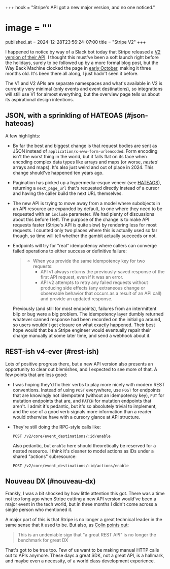 +++
hook = "Stripe's API got a new major version, and no one noticed."
# image = ""
published_at = 2024-12-28T23:56:24-07:00
title = "Stripe V2"
+++

I happened to notice by way of a Slack bot today that Stripe released a [V2 version of their API](https://docs.stripe.com/api-v2-overview). I thought this must've been a soft launch right before the holidays, surely to be followed up by a more formal blog post, but the Way Back Machine clocked the page in [early October](https://web.archive.org/web/20241004013621/https://docs.stripe.com/api-v2-overview), making it three months old. It's been there all along, I just hadn't seen it before.

The V1 and V2 APIs are separate namespaces and what's available in V2 is currently very minimal (only events and event destinations), so integrations will still use V1 for almost everything, but the overview page tells us about its aspirational design intentions.

## JSON, with a sprinkling of HATEOAS (#json-hateoas)

A few highlights:

* By far the best and biggest change is that request bodies are sent as JSON instead of `application/x-www-form-urlencoded`. Form encoding isn't the worst thing in the world, but it falls flat on its face when encoding complex data types like arrays and maps (or worse, *nested* arrays and maps). It's also just weird and out of place in 2024. This change should've happened ten years ago.

* Pagination has picked up a hypermedia-esque veneer (see [HATEAOS](https://en.wikipedia.org/wiki/HATEOAS)), returning a `next_page_url` that's requested directly instead of a cursor and having the caller build the next URL themselves.

* The new API is trying to move away from a model where subobjects in an API resource are expanded by default, to one where they need to be requested with an `include` parameter. We had plenty of discussions about this before I left. The purpose of the change is to make API requests faster (Stripe's API is quite slow) by rendering less for most requests. I counted only two places where this is actually used so far though, so time will tell whether the gambit actually succeeds or not.

* Endpoints will try for "real" idempotency where callers can converge failed operations to either success or definitive failure:

    > * When you provide the same idempotency key for two requests:
    >     * API v1 always returns the previously-saved response of the first API request, even if it was an error.
    >     * API v2 attempts to retry any failed requests without producing side effects (any extraneous change or observable behavior that occurs as a result of an API call) and provide an updated response.

    Previously (and still for most endpoints), failures from an intermittent blip or bug were a big problem. The idempotency layer dumbly returned whatever canned response had been recorded on the initial go around, so users wouldn't get closure on what exactly happened. Their best hope would that be a Stripe engineer would eventually repair their charge manually at some later time, and send a webhook about it.

## REST-ish v4-ever (#rest-ish)

Lots of positive progress there, but a new API version also presents an opportunity to clear out blemishes, and I expected to see more of that. A few points that are less good:

* I was hoping they'd fix their verbs to play more nicely with modern REST conventions. Instead of using `POST` everywhere, use `POST` for endpoints that are knowingly not idempotent (without an idempotency key), `PUT` for mutation endpoints that are, and `PATCH` for mutation endpoints that aren't. I admit it's pedantic, but it's so absolutely trivial to implement, and the use of a good verb signals more information than a reader would otherwise have with a cursory glance at API structure.

* They're still doing the RPC-style calls like:

    ```
    POST /v2/core/event_destinations/:id/enable
    ```

    Also pedantic, but `enable` here should theoretically be reserved for a nested resource. I think it's cleaner to model actions as IDs under a shared "actions" subresource:
    
    ```
    POST /v2/core/event_destinations/:id/actions/enable
    ```

## Nouveau DX (#nouveau-dx)

Frankly, I was a bit shocked by how little attention this got. There was a time not too long ago when Stripe cutting a new API version would've been a major event in the tech world, but in three months I didn't come across a single person who mentioned it.

A major part of this is that Stripe is no longer a great technical leader in the same sense that it used to be. But also, as [Colin points out](https://x.com/tweetsbycolin/status/1873241754784411656):

> This is an undeniable sign that "a great REST API" is no longer the benchmark for great DX

That's got to be true too. Few of us want to be making manual HTTP calls out to APIs anymore. These days a great SDK, not a great API, is a hallmark, and maybe even a necessity, of a world class development experience.